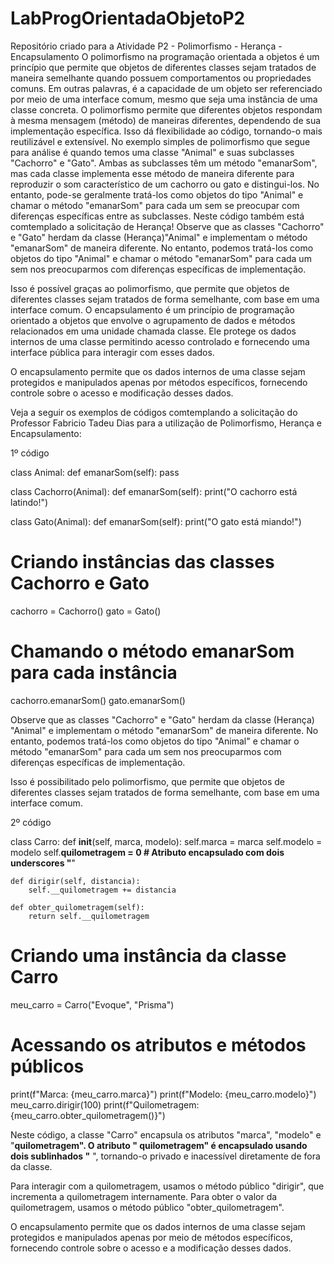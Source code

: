 # LabProgOrientadaObjetoP2
Repositório criado para a Atividade P2 - Polimorfismo - Herança - Encapsulamento
O polimorfismo na programação orientada a objetos é um princípio que permite que objetos de diferentes classes sejam tratados de maneira semelhante quando possuem comportamentos ou propriedades comuns.
Em outras palavras, é a capacidade de um objeto ser referenciado por meio de uma interface comum, mesmo que seja uma instância de uma classe concreta.
O polimorfismo permite que diferentes objetos respondam à mesma mensagem (método) de maneiras diferentes, dependendo de sua implementação específica. Isso dá flexibilidade ao código, tornando-o mais reutilizável e extensível.
No exemplo simples de polimorfismo que segue para análise é quando temos uma classe "Animal" e suas subclasses "Cachorro" e "Gato". Ambas as subclasses têm um método "emanarSom", mas cada classe implementa esse método de maneira diferente para reproduzir o som característico de um cachorro ou gato e distingui-los. No entanto, pode-se geralmente tratá-los como objetos do tipo "Animal" e chamar o método "emanarSom" para cada um sem se preocupar com diferenças específicas entre as subclasses.
Neste código também está comtemplado a solicitação de Herança!
Observe que as classes "Cachorro" e "Gato" herdam da classe (Herança)"Animal" e implementam o método "emanarSom" de maneira diferente. No entanto, podemos tratá-los como objetos do tipo "Animal" e chamar o método "emanarSom" para cada um sem nos preocuparmos com diferenças específicas de implementação.

Isso é possível graças ao polimorfismo, que permite que objetos de diferentes classes sejam tratados de forma semelhante, com base em uma interface comum.
O encapsulamento é um princípio de programação orientado a objetos que envolve o agrupamento de dados e métodos relacionados em uma unidade chamada classe. Ele protege os dados internos de uma classe permitindo acesso controlado e fornecendo uma interface pública para interagir com esses dados.

O encapsulamento permite que os dados internos de uma classe sejam protegidos e manipulados apenas por métodos específicos, fornecendo controle sobre o acesso e modificação desses dados.

Veja a seguir os exemplos de códigos comtemplando a solicitação do Professor Fabricio Tadeu Dias para a utilização de Polimorfismo, Herança e Encapsulamento:

1º código 

class Animal:
    def emanarSom(self):
        pass

class Cachorro(Animal):
    def emanarSom(self):
        print("O cachorro está latindo!")

class Gato(Animal):
    def emanarSom(self):
        print("O gato está miando!")

# Criando instâncias das classes Cachorro e Gato
cachorro = Cachorro()
gato = Gato()

# Chamando o método emanarSom para cada instância
cachorro.emanarSom()
gato.emanarSom()

Observe que as classes "Cachorro" e "Gato" herdam da classe (Herança) "Animal" e implementam o método "emanarSom" de maneira diferente. No entanto, podemos tratá-los como objetos do tipo "Animal" e chamar o método "emanarSom" para cada um sem nos preocuparmos com diferenças específicas de implementação.

Isso é possibilitado pelo polimorfismo, que permite que objetos de diferentes classes sejam tratados de forma semelhante, com base em uma interface comum.

2º código

class Carro:
    def __init__(self, marca, modelo):
        self.marca = marca
        self.modelo = modelo
        self.__quilometragem = 0  # Atributo encapsulado com dois underscores "__"

    def dirigir(self, distancia):
        self.__quilometragem += distancia

    def obter_quilometragem(self):
        return self.__quilometragem

# Criando uma instância da classe Carro
meu_carro = Carro("Evoque", "Prisma")

# Acessando os atributos e métodos públicos
print(f"Marca: {meu_carro.marca}")
print(f"Modelo: {meu_carro.modelo}")
meu_carro.dirigir(100)
print(f"Quilometragem: {meu_carro.obter_quilometragem()}")


Neste código, a classe "Carro" encapsula os atributos "marca", "modelo" e "__quilometragem". O atributo " quilometragem" é encapsulado usando dois sublinhados "__ ", tornando-o privado e inacessível diretamente de fora da classe.

Para interagir com a quilometragem, usamos o método público "dirigir", que incrementa a quilometragem internamente. Para obter o valor da quilometragem, usamos o método público "obter_quilometragem".

O encapsulamento permite que os dados internos de uma classe sejam protegidos e manipulados apenas por meio de métodos específicos, fornecendo controle sobre o acesso e a modificação desses dados.

